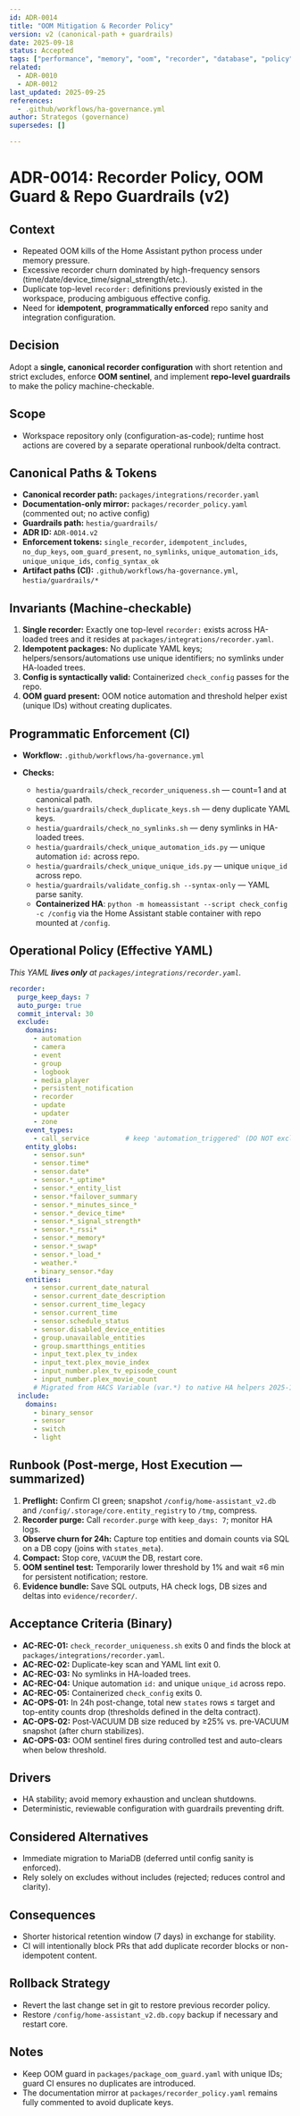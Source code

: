 ```yaml
---
id: ADR-0014
title: "OOM Mitigation & Recorder Policy"
version: v2 (canonical-path + guardrails)
date: 2025-09-18
status: Accepted
tags: ["performance", "memory", "oom", "recorder", "database", "policy", "automation", "guardrails", "ci", "hestia", "configuration", "sql"]
related:
  - ADR-0010
  - ADR-0012
last_updated: 2025-09-25
references:
  - .github/workflows/ha-governance.yml
author: Strategos (governance)
supersedes: []

---
```


# ADR-0014: Recorder Policy, OOM Guard & Repo Guardrails (v2)

## Context

- Repeated OOM kills of the Home Assistant python process under memory pressure.
- Excessive recorder churn dominated by high-frequency sensors (time/date/device_time/signal_strength/etc.).
- Duplicate top-level `recorder:` definitions previously existed in the workspace, producing ambiguous effective config.
- Need for **idempotent**, **programmatically enforced** repo sanity and integration configuration.

## Decision

Adopt a **single, canonical recorder configuration** with short retention and strict excludes, enforce **OOM sentinel**, and implement **repo-level guardrails** to make the policy machine-checkable.

## Scope

- Workspace repository only (configuration-as-code); runtime host actions are covered by a separate operational runbook/delta contract.

## Canonical Paths & Tokens

- **Canonical recorder path:** `packages/integrations/recorder.yaml`
- **Documentation-only mirror:** `packages/recorder_policy.yaml` (commented out; no active config)
- **Guardrails path:** `hestia/guardrails/`
- **ADR ID:** `ADR-0014.v2`
- **Enforcement tokens:** `single_recorder`, `idempotent_includes`, `no_dup_keys`, `oom_guard_present`, `no_symlinks`, `unique_automation_ids`, `unique_unique_ids`, `config_syntax_ok`
- **Artifact paths (CI):** `.github/workflows/ha-governance.yml`, `hestia/guardrails/*`

## Invariants (Machine‑checkable)

1. **Single recorder:** Exactly one top-level `recorder:` exists across HA-loaded trees and it resides at `packages/integrations/recorder.yaml`.
2. **Idempotent packages:** No duplicate YAML keys; helpers/sensors/automations use unique identifiers; no symlinks under HA-loaded trees.
3. **Config is syntactically valid:** Containerized `check_config` passes for the repo.
4. **OOM guard present:** OOM notice automation and threshold helper exist (unique IDs) without creating duplicates.

## Programmatic Enforcement (CI)

- **Workflow:** `.github/workflows/ha-governance.yml`
- **Checks:**

  - `hestia/guardrails/check_recorder_uniqueness.sh` — count=1 and at canonical path.
  - `hestia/guardrails/check_duplicate_keys.sh` — deny duplicate YAML keys.
  - `hestia/guardrails/check_no_symlinks.sh` — deny symlinks in HA-loaded trees.
  - `hestia/guardrails/check_unique_automation_ids.py` — unique automation `id:` across repo.
  - `hestia/guardrails/check_unique_unique_ids.py` — unique `unique_id` across repo.
  - `hestia/guardrails/validate_config.sh --syntax-only` — YAML parse sanity.
  - **Containerized HA**: `python -m homeassistant --script check_config -c /config` via the Home Assistant stable container with repo mounted at `/config`.

## Operational Policy (Effective YAML)

*This YAML **lives only** at `packages/integrations/recorder.yaml`.*

```yaml
recorder:
  purge_keep_days: 7
  auto_purge: true
  commit_interval: 30
  exclude:
    domains:
      - automation
      - camera
      - event
      - group
      - logbook
      - media_player
      - persistent_notification
      - recorder
      - update
      - updater
      - zone
    event_types:
      - call_service         # keep 'automation_triggered' (DO NOT exclude)
    entity_globs:
      - sensor.sun*
      - sensor.time*
      - sensor.date*
      - sensor.*_uptime*
      - sensor.*_entity_list
      - sensor.*failover_summary
      - sensor.*_minutes_since_*
      - sensor.*_device_time*
      - sensor.*_signal_strength*
      - sensor.*_rssi*
      - sensor.*_memory*
      - sensor.*_swap*
      - sensor.*_load_*
      - weather.*
      - binary_sensor.*day
    entities:
      - sensor.current_date_natural
      - sensor.current_date_description
      - sensor.current_time_legacy
      - sensor.current_time
      - sensor.schedule_status
      - sensor.disabled_device_entities
      - group.unavailable_entities
      - group.smartthings_entities
      - input_text.plex_tv_index
      - input_text.plex_movie_index
      - input_number.plex_tv_episode_count
      - input_number.plex_movie_count
      # Migrated from HACS Variable (var.*) to native HA helpers 2025-10-10
  include:
    domains:
      - binary_sensor
      - sensor
      - switch
      - light
```

## Runbook (Post‑merge, Host Execution — summarized)

1. **Preflight:** Confirm CI green; snapshot `/config/home-assistant_v2.db` and `/config/.storage/core.entity_registry` to `/tmp`, compress.
2. **Recorder purge:** Call `recorder.purge` with `keep_days: 7`; monitor HA logs.
3. **Observe churn for 24h:** Capture top entities and domain counts via SQL on a DB copy (joins with `states_meta`).
4. **Compact:** Stop core, `VACUUM` the DB, restart core.
5. **OOM sentinel test:** Temporarily lower threshold by 1% and wait ≤6 min for persistent notification; restore.
6. **Evidence bundle:** Save SQL outputs, HA check logs, DB sizes and deltas into `evidence/recorder/`.

## Acceptance Criteria (Binary)

- **AC-REC-01:** `check_recorder_uniqueness.sh` exits 0 and finds the block at `packages/integrations/recorder.yaml`.
- **AC-REC-02:** Duplicate-key scan and YAML lint exit 0.
- **AC-REC-03:** No symlinks in HA-loaded trees.
- **AC-REC-04:** Unique automation `id:` and unique `unique_id` across repo.
- **AC-REC-05:** Containerized `check_config` exits 0.
- **AC-OPS-01:** In 24h post-change, total new `states` rows ≤ target and top-entity counts drop (thresholds defined in the delta contract).
- **AC-OPS-02:** Post‑VACUUM DB size reduced by ≥25% vs. pre‑VACUUM snapshot (after churn stabilizes).
- **AC-OPS-03:** OOM sentinel fires during controlled test and auto-clears when below threshold.

## Drivers

- HA stability; avoid memory exhaustion and unclean shutdowns.
- Deterministic, reviewable configuration with guardrails preventing drift.

## Considered Alternatives

- Immediate migration to MariaDB (deferred until config sanity is enforced).
- Rely solely on excludes without includes (rejected; reduces control and clarity).

## Consequences

- Shorter historical retention window (7 days) in exchange for stability.
- CI will intentionally block PRs that add duplicate recorder blocks or non-idempotent content.

## Rollback Strategy

- Revert the last change set in git to restore previous recorder policy.
- Restore `/config/home-assistant_v2.db.copy` backup if necessary and restart core.

## Notes

- Keep OOM guard in `packages/package_oom_guard.yaml` with unique IDs; guard CI ensures no duplicates are introduced.
- The documentation mirror at `packages/recorder_policy.yaml` remains fully commented to avoid duplicate keys.
